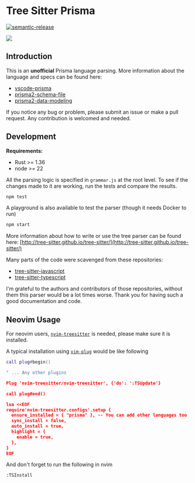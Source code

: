 # Tree Sitter Prisma

[![semantic-release](https://img.shields.io/badge/%20%20%F0%9F%93%A6%F0%9F%9A%80-semantic--release-e10079.svg)](https://github.com/semantic-release/semantic-release)

![](https://github.com/victorhqc/tree-sitter-prisma/workflows/Publish%20CI/badge.svg)

## Introduction

This is an **unofficial** Prisma language parsing. More information about the language and specs
can be found here:

- [vscode-prisma](https://github.com/prisma/vscode-prisma)
- [prisma2-schema-file](https://www.prisma.io/docs/concepts/components/prisma-schema)
- [prisma2-data-modeling](https://github.com/prisma/prisma2/blob/master/docs/data-modeling.md)

If you notice any bug or problem, please submit an issue or make a pull request. Any contribution
is welcomed and needed.

## Development

**Requirements:**

- Rust >= 1.36
- node >= 22

All the parsing logic is specified in `grammar.js` at the root level. To see if the changes made to
it are working, run the tests and compare the results.

```sh
npm test
```

A playground is also available to test the parser (though it needs Docker to run)

```sh
npm start
```

More information about how to write or use the tree parser can be found here:
[http://tree-sitter.github.io/tree-sitter/](http://tree-sitter.github.io/tree-sitter/)

Many parts of the code were scavenged from these repositories:

- [tree-sitter-javascript](https://github.com/tree-sitter/tree-sitter-javascript)
- [tree-sitter-typescript](https://github.com/tree-sitter/tree-sitter-typescript)

I'm grateful to the authors and contributors of those repositories, without them this parser would
be a lot times worse. Thank you for having such a good documentation and code.

## Neovim Usage

For neovim users, [`nvim-treesitter`](https://github.com/nvim-treesitter/nvim-treesitter)
is needed, please make sure it is installed.

A typical installation using [`vim-plug`]() would be like following

```lua
call plug#begin()

" ... Any other plugins

Plug 'nvim-treesitter/nvim-treesitter', {'do': ':TSUpdate'}

call plug#end()

lua <<EOF
require'nvim-treesitter.configs'.setup {
  ensure_installed = { "prisma" }, -- You can add other languages too
  sync_install = false,
  auto_install = true,
  highlight = {
    enable = true,
  },
}
EOF
```

And don't forget to run the following in nvim

```
:TSInstall
```
